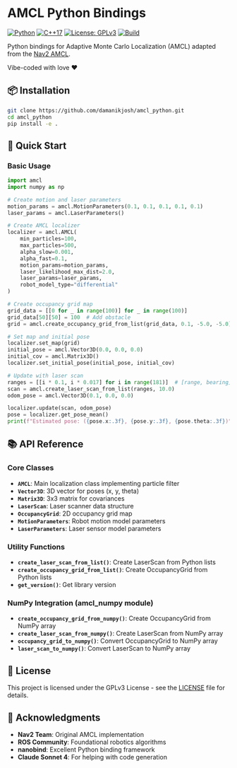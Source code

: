 # AMCL Python Bindings

[![Python](https://img.shields.io/badge/python-3.8+-blue.svg)](https://www.python.org)
[![C++17](https://img.shields.io/badge/c%2B%2B-17-blue.svg)](https://en.wikipedia.org/wiki/C%2B%2B17)
[![License: GPLv3](https://img.shields.io/badge/License-GPLv3-yellow.svg)](https://www.gnu.org/licenses/gpl-3.0.en.html)
[![Build](https://github.com/damanikjosh/amcl_python/actions/workflows/build.yml/badge.svg)](https://github.com/damanikjosh/amcl_python/actions/workflows/build.yml)

Python bindings for Adaptive Monte Carlo Localization (AMCL) adapted from the [Nav2 AMCL](https://github.com/ros-navigation/navigation2/tree/main/nav2_amcl).

Vibe-coded with love ❤️

## 📦 Installation


```bash
git clone https://github.com/damanikjosh/amcl_python.git
cd amcl_python
pip install -e .
```

## 🎯 Quick Start

### Basic Usage

```python
import amcl
import numpy as np

# Create motion and laser parameters
motion_params = amcl.MotionParameters(0.1, 0.1, 0.1, 0.1, 0.1)
laser_params = amcl.LaserParameters()

# Create AMCL localizer
localizer = amcl.AMCL(
    min_particles=100,
    max_particles=500,
    alpha_slow=0.001,
    alpha_fast=0.1,
    motion_params=motion_params,
    laser_likelihood_max_dist=2.0,
    laser_params=laser_params,
    robot_model_type="differential"
)

# Create occupancy grid map
grid_data = [[0 for _ in range(100)] for _ in range(100)]
grid_data[50][50] = 100  # Add obstacle
grid = amcl.create_occupancy_grid_from_list(grid_data, 0.1, -5.0, -5.0)

# Set map and initial pose
localizer.set_map(grid)
initial_pose = amcl.Vector3D(0.0, 0.0, 0.0)
initial_cov = amcl.Matrix3D()
localizer.set_initial_pose(initial_pose, initial_cov)

# Update with laser scan
ranges = [[i * 0.1, i * 0.017] for i in range(181)]  # [range, bearing] pairs
scan = amcl.create_laser_scan_from_list(ranges, 10.0)
odom_pose = amcl.Vector3D(0.1, 0.0, 0.0)

localizer.update(scan, odom_pose)
pose = localizer.get_pose_mean()
print(f"Estimated pose: ({pose.x:.3f}, {pose.y:.3f}, {pose.theta:.3f})")
```

## 📚 API Reference

### Core Classes

- **`AMCL`**: Main localization class implementing particle filter
- **`Vector3D`**: 3D vector for poses (x, y, theta)
- **`Matrix3D`**: 3x3 matrix for covariances  
- **`LaserScan`**: Laser scanner data structure
- **`OccupancyGrid`**: 2D occupancy grid map
- **`MotionParameters`**: Robot motion model parameters
- **`LaserParameters`**: Laser sensor model parameters

### Utility Functions

- **`create_laser_scan_from_list()`**: Create LaserScan from Python lists
- **`create_occupancy_grid_from_list()`**: Create OccupancyGrid from Python lists
- **`get_version()`**: Get library version

### NumPy Integration (amcl_numpy module)

- **`create_occupancy_grid_from_numpy()`**: Create OccupancyGrid from NumPy array
- **`create_laser_scan_from_numpy()`**: Create LaserScan from NumPy array  
- **`occupancy_grid_to_numpy()`**: Convert OccupancyGrid to NumPy array
- **`laser_scan_to_numpy()`**: Convert LaserScan to NumPy array

## 📄 License

This project is licensed under the GPLv3 License - see the [LICENSE](LICENSE) file for details.

## 🙏 Acknowledgments

- **Nav2 Team**: Original AMCL implementation
- **ROS Community**: Foundational robotics algorithms
- **nanobind**: Excellent Python binding framework
- **Claude Sonnet 4**: For helping with code generation